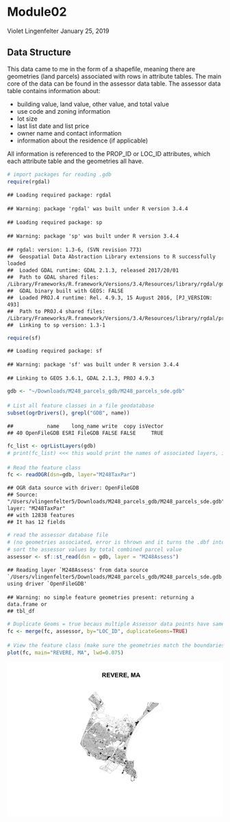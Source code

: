 Module02
================
Violet Lingenfelter
January 25, 2019

Data Structure
--------------

This data came to me in the form of a shapefile, meaning there are geometries (land parcels) associated with rows in attribute tables. The main core of the data can be found in the assessor data table. The assessor data table contains information about:

-   building value, land value, other value, and total value
-   use code and zoning information
-   lot size
-   last list date and list price
-   owner name and contact information
-   information about the residence (if applicable)

All information is referenced to the PROP\_ID or LOC\_ID attributes, which each attribute table and the geometries all have.

``` r
# import packages for reading .gdb
require(rgdal)
```

    ## Loading required package: rgdal

    ## Warning: package 'rgdal' was built under R version 3.4.4

    ## Loading required package: sp

    ## Warning: package 'sp' was built under R version 3.4.4

    ## rgdal: version: 1.3-6, (SVN revision 773)
    ##  Geospatial Data Abstraction Library extensions to R successfully loaded
    ##  Loaded GDAL runtime: GDAL 2.1.3, released 2017/20/01
    ##  Path to GDAL shared files: /Library/Frameworks/R.framework/Versions/3.4/Resources/library/rgdal/gdal
    ##  GDAL binary built with GEOS: FALSE 
    ##  Loaded PROJ.4 runtime: Rel. 4.9.3, 15 August 2016, [PJ_VERSION: 493]
    ##  Path to PROJ.4 shared files: /Library/Frameworks/R.framework/Versions/3.4/Resources/library/rgdal/proj
    ##  Linking to sp version: 1.3-1

``` r
require(sf)
```

    ## Loading required package: sf

    ## Warning: package 'sf' was built under R version 3.4.4

    ## Linking to GEOS 3.6.1, GDAL 2.1.3, PROJ 4.9.3

``` r
gdb <- "~/Downloads/M248_parcels_gdb/M248_parcels_sde.gdb"

# List all feature classes in a file geodatabase
subset(ogrDrivers(), grepl("GDB", name))
```

    ##           name    long_name write  copy isVector
    ## 40 OpenFileGDB ESRI FileGDB FALSE FALSE     TRUE

``` r
fc_list <- ogrListLayers(gdb)
# print(fc_list) <<< this would print the names of associated layers, if I needed to see that 

# Read the feature class
fc <- readOGR(dsn=gdb, layer="M248TaxPar") 
```

    ## OGR data source with driver: OpenFileGDB 
    ## Source: "/Users/vlingenfelter5/Downloads/M248_parcels_gdb/M248_parcels_sde.gdb", layer: "M248TaxPar"
    ## with 12838 features
    ## It has 12 fields

``` r
# read the assessor database file 
# (no geometries associated, error is thrown and it turns the .dbf into a dataframe)
# sort the assessor values by total combined parcel value
assessor <- sf::st_read(dsn = gdb, layer = "M248Assess")
```

    ## Reading layer `M248Assess' from data source `/Users/vlingenfelter5/Downloads/M248_parcels_gdb/M248_parcels_sde.gdb' using driver `OpenFileGDB'

    ## Warning: no simple feature geometries present: returning a data.frame or
    ## tbl_df

``` r
# Duplicate Geoms = true becaus multiple Assessor data points have same LOC_ID (to be fixed later)
fc <- merge(fc, assessor, by="LOC_ID", duplicateGeoms=TRUE)

# View the feature class (make sure the geometries match the boundaries of Revere MA)
plot(fc, main="REVERE, MA", lwd=0.075)
```

![](Module02_files/figure-markdown_github-ascii_identifiers/unnamed-chunk-1-1.png)
